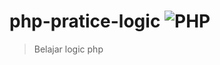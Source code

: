 # php-pratice-logic ![PHP](https://img.shields.io/badge/PHP-7.3-informational)
> Belajar logic php

